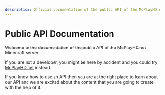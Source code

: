 ```yaml
---
description: Official documentation of the public API of the McPlayHD.net Minecraft server
---
```


# Public API Documentation

Welcome to the documentation of the public API of the McPlayHD.net Minecraft server.

If you are not a developer, you might be here by accident and you could try [McPlayHD.net](http://mcplayhd.net/) instead.

If you know how to use an API then you are at the right place to learn about our API and we are excited about the content that you are going to create with the help of it.

